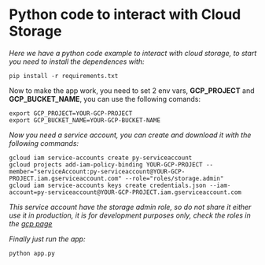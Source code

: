 # Python code to interact with Cloud Storage

_Here we have a python code example to interact with cloud storage, to start you need to install the dependences with:_

```
pip install -r requirements.txt
```

Now to make the app work, you need to set 2 env vars, **GCP_PROJECT** and **GCP_BUCKET_NAME**, you can use the following comands:

```
export GCP_PROJECT=YOUR-GCP-PROJECT
export GCP_BUCKET_NAME=YOUR-GCP-BUCKET-NAME
```

_Now you need a service account, you can create and download it with the following commands:_

```
gcloud iam service-accounts create py-serviceaccount
gcloud projects add-iam-policy-binding YOUR-GCP-PROJECT --member="serviceAccount:py-serviceaccount@YOUR-GCP-PROJECT.iam.gserviceaccount.com" --role="roles/storage.admin"
gcloud iam service-accounts keys create credentials.json --iam-account=py-serviceaccount@YOUR-GCP-PROJECT.iam.gserviceaccount.com
```

_This service account have the storage admin role, so do not share it either use it in production, it is for development purposes only, check the roles in the [gcp page](https://cloud.google.com/iam/docs/understanding-roles#cloud-storage-roles)_

_Finally just run the app:_

```
python app.py
```